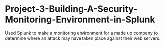 # Project-3-Building-A-Security-Monitoring-Environment-in-Splunk
Used Splunk to make a monitoring environment for a made up company to determine where an attack may have taken place against their web servers.
